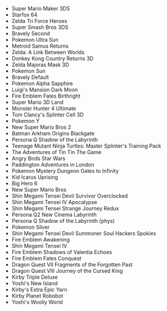 - Super Mario Maker 3DS
- Starfox 64
- Zelda Tri Force Heroes
- Super Smash Bros 3DS
- Bravely Second
- Pokemon Ultra Sun
- Metroid Samus Returns
- Zelda: A Link Between Worlds
- Donkey Kong Country Returns 3D
- Zelda Majoras Mask 3D
- Pokemon Sun
- Bravely Default
- Pokemon Alpha Sapphire
- Luigi's Mansion Dark Moon
- Fire Emblem Fates Birthright
- Super Mario 3D Land
- Monster Hunter 4 Ultimate
- Tom Clancy's Splinter Cell 3D
- Pokemon Y
- New Super Mario Bros 2
- Batman Arkham Origins Blackgate
- Persona Q Shadow of the Labyrinth
- Teenage Mutant Ninja Turtles: Master Splinter's Training Pack
- The Adventures of Tin Tin The Game
- Angry Birds Star Wars
- Paddington Adventures in London
- Pokemon Mystery Dungeon Gates to Infinity
- Kid Icarus Uprising
- Big Hero 6
- New Super Mario Bros
- Shin Megami Tensei Devil Survivor Overclocked
- Shin Megami Tensei IV Apocalypse
- Shin Megami Tensei Strange Journey Redux
- Persona Q2 New Cinema Labyrinth
- Persona Q Shadow of the Labyrinth (phys)
- Pokemon Silver
- Shin Megami Tensei Devil Summoner Soul Hackers Spokies
- Fire Emblem Awakening
- Shin Megami Tensei IV
- Fire Emblem Shadows of Valentia Echoes
- Fire Emblem Fates Conquest
- Dragon Quest VII Fragments of the Forgotten Past
- Dragon Quest VIII Journey of the Cursed King
- Kirby Triple Deluxe
- Yoshi's New Island
- Kirby's Extra Epic Yarn
- Kirby Planet Robobot
- Yoshi's Woolly World